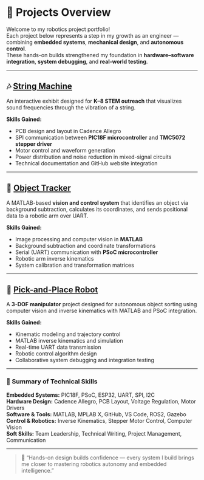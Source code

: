 # 🔧 Projects Overview

Welcome to my robotics project portfolio!  
Each project below represents a step in my growth as an engineer — combining **embedded systems**, **mechanical design**, and **autonomous control**.  
These hands-on builds strengthened my foundation in **hardware–software integration**, **system debugging**, and **real-world testing**.

---

## 🎶 [String Machine](string-machine.md)
An interactive exhibit designed for **K–8 STEM outreach** that visualizes sound frequencies through the vibration of a string.

**Skills Gained:**
- PCB design and layout in Cadence Allegro  
- SPI communication between **PIC18F microcontroller** and **TMC5072 stepper driver**  
- Motor control and waveform generation  
- Power distribution and noise reduction in mixed-signal circuits  
- Technical documentation and GitHub website integration  

---

## 🎯 [Object Tracker](object-tracker.md)
A MATLAB-based **vision and control system** that identifies an object via background subtraction, calculates its coordinates, and sends positional data to a robotic arm over UART.

**Skills Gained:**
- Image processing and computer vision in **MATLAB**  
- Background subtraction and coordinate transformations  
- Serial (UART) communication with **PSoC microcontroller**  
- Robotic arm inverse kinematics  
- System calibration and transformation matrices  

---

## 🤖 [Pick-and-Place Robot](pick-and-place.md)
A **3-DOF manipulator** project designed for autonomous object sorting using computer vision and inverse kinematics with MATLAB and PSoC integration.

**Skills Gained:**
- Kinematic modeling and trajectory control  
- MATLAB inverse kinematics and simulation  
- Real-time UART data transmission  
- Robotic control algorithm design  
- Collaborative system debugging and integration testing  

---

### 🧠 Summary of Technical Skills

**Embedded Systems:** PIC18F, PSoC, ESP32, UART, SPI, I2C  
**Hardware Design:** Cadence Allegro, PCB Layout, Voltage Regulation, Motor Drivers  
**Software & Tools:** MATLAB, MPLAB X, GitHub, VS Code, ROS2, Gazebo  
**Control & Robotics:** Inverse Kinematics, Stepper Motor Control, Computer Vision  
**Soft Skills:** Team Leadership, Technical Writing, Project Management, Communication  

---

> 🚀 “Hands-on design builds confidence — every system I build brings me closer to mastering robotics autonomy and embedded intelligence.”
